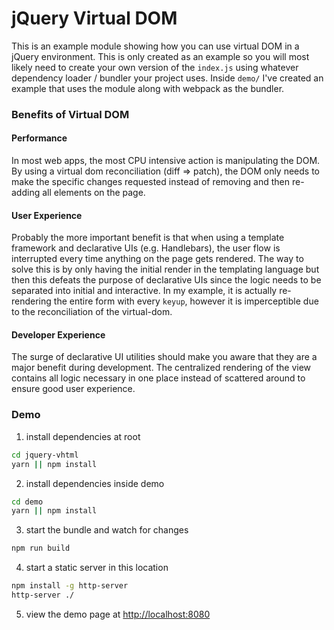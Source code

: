 # jQuery Virtual DOM
This is an example module showing how you can use virtual DOM 
in a jQuery environment. This is only created as an example so
you will most likely need to create your own version of the
`index.js` using whatever dependency loader / bundler your
project uses. Inside `demo/` I've created an example that uses
the module along with webpack as the bundler.

### Benefits of Virtual DOM

#### Performance
In most web apps, the most CPU intensive action is manipulating
the DOM. By using a virtual dom reconciliation (diff => patch),
the DOM only needs to make the specific changes requested instead
of removing and then re-adding all elements on the page.

#### User Experience
Probably the more important benefit is that when using a template
framework and declarative UIs (e.g. Handlebars), the user flow
is interrupted every time anything on the page gets rendered. The
way to solve this is by only having the initial render in the
templating language but then this defeats the purpose of declarative
UIs since the logic needs to be separated into initial and
interactive. In my example, it is actually re-rendering the entire
form with every `keyup`, however it is imperceptible due to the
reconciliation of the virtual-dom.

#### Developer Experience
The surge of declarative UI utilities should make you aware that
they are a major benefit during development. The centralized 
rendering of the view contains all logic necessary in one place
instead of scattered around to ensure good user experience.

### Demo
1. install dependencies at root
```sh
cd jquery-vhtml
yarn || npm install
```
2. install dependencies inside demo
```sh
cd demo
yarn || npm install
```
3. start the bundle and watch for changes
```sh
npm run build
```
4. start a static server in this location
```sh
npm install -g http-server
http-server ./
```
5. view the demo page at [http://localhost:8080](http://localhost:8080)